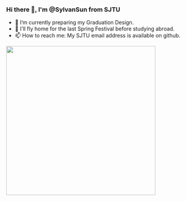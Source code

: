 ### Hi there 👋, I'm @SylvanSun from SJTU

- 🔭 I’m currently preparing my Graduation Design.
- 🌱 I'll fly home for the last Spring Festival before studying abroad.
- 📫 How to reach me: My SJTU email address is available on github.

<div>
  <img align="left" src="https://github-readme-stats.vercel.app/api/wakatime?username=SylvanSun&theme=merko&layout=compact&line_height=45&langs_count=6" width=400 />
<!--   <img align="left" src="https://github-readme-stats.vercel.app/api/top-langs/?username=SylvanSun&hide=Cython&theme=merko&layout=compact" width=300 /> -->
</div>

<!--
**SylvanSun/SylvanSun** is a ✨ _special_ ✨ repository because its `README.md` (this file) appears on your GitHub profile.

Here are some ideas to get you started:

- 👯 I’m looking to collaborate on ...
- 🤔 I’m looking for help with ...
- 💬 Ask me about ...
- 😄 Pronouns: ...
- ⚡ Fun fact: ...
-->
